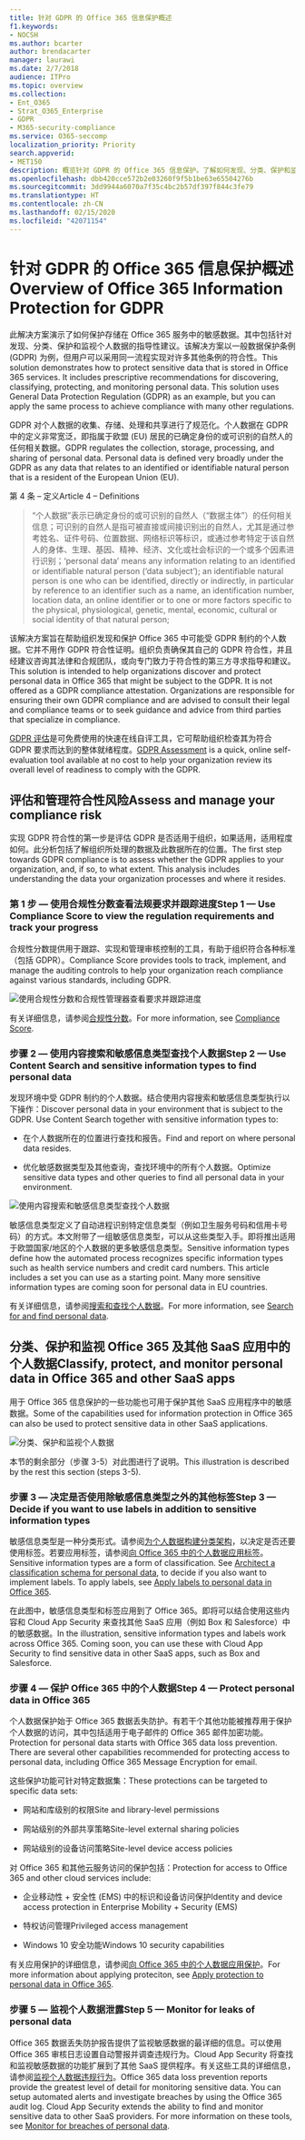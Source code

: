 ```yaml
---
title: 针对 GDPR 的 Office 365 信息保护概述
f1.keywords:
- NOCSH
ms.author: bcarter
author: brendacarter
manager: laurawi
ms.date: 2/7/2018
audience: ITPro
ms.topic: overview
ms.collection:
- Ent_O365
- Strat_O365_Enterprise
- GDPR
- M365-security-compliance
ms.service: O365-seccomp
localization_priority: Priority
search.appverid:
- MET150
description: 概览针对 GDPR 的 Office 365 信息保护。了解如何发现、分类、保护和监视个人数据。
ms.openlocfilehash: dbb420cce572b2e03260f9f5b1be63e65504276b
ms.sourcegitcommit: 3dd9944a6070a7f35c4bc2b57df397f844c3fe79
ms.translationtype: HT
ms.contentlocale: zh-CN
ms.lasthandoff: 02/15/2020
ms.locfileid: "42071154"
---
```

# <a name="overview-of-office-365-information-protection-for-gdpr"></a><span data-ttu-id="493bc-104">针对 GDPR 的 Office 365 信息保护概述</span><span class="sxs-lookup"><span data-stu-id="493bc-104">Overview of Office 365 Information Protection for GDPR</span></span>

<span data-ttu-id="493bc-p102">此解决方案演示了如何保护存储在 Office 365 服务中的敏感数据。其中包括针对发现、分类、保护和监视个人数据的指导性建议。该解决方案以一般数据保护条例 (GDPR) 为例，但用户可以采用同一流程实现对许多其他条例的符合性。</span><span class="sxs-lookup"><span data-stu-id="493bc-p102">This solution demonstrates how to protect sensitive data that is stored in Office 365 services. It includes prescriptive recommendations for discovering, classifying, protecting, and monitoring personal data. This solution uses General Data Protection Regulation (GDPR) as an example, but you can apply the same process to achieve compliance with many other regulations.</span></span>

<span data-ttu-id="493bc-p103">GDPR 对个人数据的收集、存储、处理和共享进行了规范化。个人数据在 GDPR 中的定义非常宽泛，即指属于欧盟 (EU) 居民的已确定身份的或可识别的自然人的任何相关数据。</span><span class="sxs-lookup"><span data-stu-id="493bc-p103">GDPR regulates the collection, storage, processing, and sharing of personal data. Personal data is defined very broadly under the GDPR as any data that relates to an identified or identifiable natural person that is a resident of the European Union (EU).</span></span>

<span data-ttu-id="493bc-110">第 4 条 – 定义</span><span class="sxs-lookup"><span data-stu-id="493bc-110">Article 4 – Definitions</span></span>

> <span data-ttu-id="493bc-111">“个人数据”表示已确定身份的或可识别的自然人（“数据主体”）的任何相关信息；可识别的自然人是指可被直接或间接识别出的自然人，尤其是通过参考姓名、证件号码、位置数据、网络标识等标识，或通过参考特定于该自然人的身体、生理、基因、精神、经济、文化或社会标识的一个或多个因素进行识别；</span><span class="sxs-lookup"><span data-stu-id="493bc-111">‘personal data’ means any information relating to an identified or identifiable natural person (‘data subject’); an identifiable natural person is one who can be identified, directly or indirectly, in particular by reference to an identifier such as a name, an identification number, location data, an online identifier or to one or more factors specific to the physical, physiological, genetic, mental, economic, cultural or social identity of that natural person;</span></span>

<span data-ttu-id="493bc-p104">该解决方案旨在帮助组织发现和保护 Office 365 中可能受 GDPR 制约的个人数据。它并不用作 GDPR 符合性证明。组织负责确保其自己的 GDPR 符合性，并且经建议咨询其法律和合规团队，或向专门致力于符合性的第三方寻求指导和建议。</span><span class="sxs-lookup"><span data-stu-id="493bc-p104">This solution is intended to help organizations discover and protect personal data in Office 365 that might be subject to the GDPR. It is not offered as a GDPR compliance attestation. Organizations are responsible for ensuring their own GDPR compliance and are advised to consult their legal and compliance teams or to seek guidance and advice from third parties that specialize in compliance.</span></span>

<span data-ttu-id="493bc-115">[GDPR 评估](https://www.microsoft.com/cyberassessment/en/gdpr/uso365?ls=Email&mkt_tok=eyJpIjoiTTJFeE5USXlOR1EwTWpJMiIsInQiOiJQTmdCYWR5NTlOd3JLWHZlb2NzNldKclQ4ZVBzVmhGeUhoUlFcL1pvSDIyXC9Ka05iTUR1aGpxT0YxQ0FUeGNDOUlkbWZLM1U4SUZWZmEyaGF6XC9ueUxkTHJzZnB3VDRMZlhPdkR4MzRLWkF5ckRNdWwxUkgzXC9yRU8yNkttSHhTb3VpZjNyVlJrNm9TTVZRYU5HR240a0FRPT0ifQ%3D%3D)是可免费使用的快速在线自评工具，它可帮助组织检查其为符合 GDPR 要求而达到的整体就绪程度。</span><span class="sxs-lookup"><span data-stu-id="493bc-115">[GDPR Assessment](https://www.microsoft.com/cyberassessment/en/gdpr/uso365?ls=Email&mkt_tok=eyJpIjoiTTJFeE5USXlOR1EwTWpJMiIsInQiOiJQTmdCYWR5NTlOd3JLWHZlb2NzNldKclQ4ZVBzVmhGeUhoUlFcL1pvSDIyXC9Ka05iTUR1aGpxT0YxQ0FUeGNDOUlkbWZLM1U4SUZWZmEyaGF6XC9ueUxkTHJzZnB3VDRMZlhPdkR4MzRLWkF5ckRNdWwxUkgzXC9yRU8yNkttSHhTb3VpZjNyVlJrNm9TTVZRYU5HR240a0FRPT0ifQ%3D%3D) is a quick, online self-evaluation tool available at no cost to help your organization review its overall level of readiness to comply with the GDPR.</span></span>

## <a name="assess-and-manage-your-compliance-risk"></a><span data-ttu-id="493bc-116">评估和管理符合性风险</span><span class="sxs-lookup"><span data-stu-id="493bc-116">Assess and manage your compliance risk</span></span>

<span data-ttu-id="493bc-p105">实现 GDPR 符合性的第一步是评估 GDPR 是否适用于组织，如果适用，适用程度如何。此分析包括了解组织所处理的数据及此数据所在的位置。</span><span class="sxs-lookup"><span data-stu-id="493bc-p105">The first step towards GDPR compliance is to assess whether the GDPR applies to your organization, and, if so, to what extent. This analysis includes understanding the data your organization processes and where it resides.</span></span>

### <a name="step-1--use-compliance-score-to-view-the-regulation-requirements-and-track-your-progress"></a><span data-ttu-id="493bc-119">第 1 步 — 使用合规性分数查看法规要求并跟踪进度</span><span class="sxs-lookup"><span data-stu-id="493bc-119">Step 1 — Use Compliance Score to view the regulation requirements and track your progress</span></span>

<span data-ttu-id="493bc-120">合规性分数提供用于跟踪、实现和管理审核控制的工具，有助于组织符合各种标准（包括 GDPR）。</span><span class="sxs-lookup"><span data-stu-id="493bc-120">Compliance Score provides tools to track, implement, and manage the auditing controls to help your organization reach compliance against various standards, including GDPR.</span></span>

![使用合规性分数和合规性管理器查看要求并跟踪进度](../media/Overview-image1.png)

<span data-ttu-id="493bc-122">有关详细信息，请参阅[合规性分数](compliance-score.md)。</span><span class="sxs-lookup"><span data-stu-id="493bc-122">For more information, see [Compliance Score](compliance-score.md).</span></span>

### <a name="step-2--use-content-search-and-sensitive-information-types-to-find-personal-data"></a><span data-ttu-id="493bc-123">步骤 2 — 使用内容搜索和敏感信息类型查找个人数据</span><span class="sxs-lookup"><span data-stu-id="493bc-123">Step 2 — Use Content Search and sensitive information types to find personal data</span></span> 

<span data-ttu-id="493bc-p106">发现环境中受 GDPR 制约的个人数据。结合使用内容搜索和敏感信息类型执行以下操作：</span><span class="sxs-lookup"><span data-stu-id="493bc-p106">Discover personal data in your environment that is subject to the GDPR. Use Content Search together with sensitive information types to:</span></span>

- <span data-ttu-id="493bc-126">在个人数据所在的位置进行查找和报告。</span><span class="sxs-lookup"><span data-stu-id="493bc-126">Find and report on where personal data resides.</span></span>

- <span data-ttu-id="493bc-127">优化敏感数据类型及其他查询，查找环境中的所有个人数据。</span><span class="sxs-lookup"><span data-stu-id="493bc-127">Optimize sensitive data types and other queries to find all personal data in your environment.</span></span>

![使用内容搜索和敏感信息类型查找个人数据](../media/Overview-image2.png)

<span data-ttu-id="493bc-p107">敏感信息类型定义了自动进程识别特定信息类型（例如卫生服务号码和信用卡号码）的方式。本文附带了一组敏感信息类型，可以从这些类型入手。即将推出适用于欧盟国家/地区的个人数据的更多敏感信息类型。</span><span class="sxs-lookup"><span data-stu-id="493bc-p107">Sensitive information types define how the automated process recognizes specific information types such as health service numbers and credit card numbers. This article includes a set you can use as a starting point. Many more sensitive information types are coming soon for personal data in EU countries.</span></span>

<span data-ttu-id="493bc-132">有关详细信息，请参阅[搜索和查找个人数据](search-for-and-find-personal-data.md)。</span><span class="sxs-lookup"><span data-stu-id="493bc-132">For more information, see [Search for and find personal data](search-for-and-find-personal-data.md).</span></span> 

## <a name="classify-protect-and-monitor-personal-data-in-office-365-and-other-saas-apps"></a><span data-ttu-id="493bc-133">分类、保护和监视 Office 365 及其他 SaaS 应用中的个人数据</span><span class="sxs-lookup"><span data-stu-id="493bc-133">Classify, protect, and monitor personal data in Office 365 and other SaaS apps</span></span>

<span data-ttu-id="493bc-134">用于 Office 365 信息保护的一些功能也可用于保护其他 SaaS 应用程序中的敏感数据。</span><span class="sxs-lookup"><span data-stu-id="493bc-134">Some of the capabilities used for information protection in Office 365 can also be used to protect sensitive data in other SaaS applications.</span></span>

![分类、保护和监视个人数据](../media/Overview-image3.png)

<span data-ttu-id="493bc-136">本节的剩余部分（步骤 3-5）对此图进行了说明。</span><span class="sxs-lookup"><span data-stu-id="493bc-136">This illustration is described by the rest this section (steps 3-5).</span></span>

### <a name="step-3--decide-if-you-want-to-use-labels-in-addition-to-sensitive-information-types"></a><span data-ttu-id="493bc-137">步骤 3 — 决定是否使用除敏感信息类型之外的其他标签</span><span class="sxs-lookup"><span data-stu-id="493bc-137">Step 3 — Decide if you want to use labels in addition to sensitive information types</span></span>

<span data-ttu-id="493bc-p108">敏感信息类型是一种分类形式。请参阅[为个人数据构建分类架构](architect-a-classification-schema-for-personal-data.md)，以决定是否还要使用标签。若要应用标签，请参阅[向 Office 365 中的个人数据应用标签](apply-labels-to-personal-data-in-office-365.md)。</span><span class="sxs-lookup"><span data-stu-id="493bc-p108">Sensitive information types are a form of classification. See [Architect a classification schema for personal data](architect-a-classification-schema-for-personal-data.md), to decide if you also want to implement labels. To apply labels, see [Apply labels to personal data in Office 365](apply-labels-to-personal-data-in-office-365.md).</span></span>

<span data-ttu-id="493bc-p109">在此图中，敏感信息类型和标签应用到了 Office 365。即将可以结合使用这些内容和 Cloud App Security 来查找其他 SaaS 应用（例如 Box 和 Salesforce）中的敏感数据。</span><span class="sxs-lookup"><span data-stu-id="493bc-p109">In the illustration, sensitive information types and labels work across Office 365. Coming soon, you can use these with Cloud App Security to find sensitive data in other SaaS apps, such as Box and Salesforce.</span></span>

### <a name="step-4--protect-personal-data-in-office-365"></a><span data-ttu-id="493bc-143">步骤 4 — 保护 Office 365 中的个人数据</span><span class="sxs-lookup"><span data-stu-id="493bc-143">Step 4 — Protect personal data in Office 365</span></span> 

<span data-ttu-id="493bc-p110">个人数据保护始于 Office 365 数据丢失防护。有若干个其他功能被推荐用于保护个人数据的访问，其中包括适用于电子邮件的 Office 365 邮件加密功能。</span><span class="sxs-lookup"><span data-stu-id="493bc-p110">Protection for personal data starts with Office 365 data loss prevention. There are several other capabilities recommended for protecting access to personal data, including Office 365 Message Encryption for email.</span></span>

<span data-ttu-id="493bc-146">这些保护功能可针对特定数据集：</span><span class="sxs-lookup"><span data-stu-id="493bc-146">These protections can be targeted to specific data sets:</span></span>

- <span data-ttu-id="493bc-147">网站和库级别的权限</span><span class="sxs-lookup"><span data-stu-id="493bc-147">Site and library-level permissions</span></span>

- <span data-ttu-id="493bc-148">网站级别的外部共享策略</span><span class="sxs-lookup"><span data-stu-id="493bc-148">Site-level external sharing policies</span></span>

- <span data-ttu-id="493bc-149">网站级别的设备访问策略</span><span class="sxs-lookup"><span data-stu-id="493bc-149">Site-level device access policies</span></span>

<span data-ttu-id="493bc-150">对 Office 365 和其他云服务访问的保护包括：</span><span class="sxs-lookup"><span data-stu-id="493bc-150">Protection for access to Office 365 and other cloud services include:</span></span>

- <span data-ttu-id="493bc-151">企业移动性 + 安全性 (EMS) 中的标识和设备访问保护</span><span class="sxs-lookup"><span data-stu-id="493bc-151">Identity and device access protection in Enterprise Mobility + Security (EMS)</span></span>

- <span data-ttu-id="493bc-152">特权访问管理</span><span class="sxs-lookup"><span data-stu-id="493bc-152">Privileged access management</span></span>

- <span data-ttu-id="493bc-153">Windows 10 安全功能</span><span class="sxs-lookup"><span data-stu-id="493bc-153">Windows 10 security capabilities</span></span>

<span data-ttu-id="493bc-154">有关应用保护的详细信息，请参阅[向 Office 365 中的个人数据应用保护](apply-protection-to-personal-data-in-office-365.md)。</span><span class="sxs-lookup"><span data-stu-id="493bc-154">For more information about applying proteciton, see [Apply protection to personal data in Office 365](apply-protection-to-personal-data-in-office-365.md).</span></span>

### <a name="step-5--monitor-for-leaks-of-personal-data"></a><span data-ttu-id="493bc-155">步骤 5 — 监视个人数据泄露</span><span class="sxs-lookup"><span data-stu-id="493bc-155">Step 5 — Monitor for leaks of personal data</span></span>

<span data-ttu-id="493bc-p111">Office 365 数据丢失防护报告提供了监视敏感数据的最详细的信息。可以使用 Office 365 审核日志设置自动警报并调查违规行为。Cloud App Security 将查找和监视敏感数据的功能扩展到了其他 SaaS 提供程序。有关这些工具的详细信息，请参阅[监视个人数据违规行为](/security/office-365-security/monitor-for-leaks-of-personal-data.md)。</span><span class="sxs-lookup"><span data-stu-id="493bc-p111">Office 365 data loss prevention reports provide the greatest level of detail for monitoring sensitive data. You can setup automated alerts and investigate breaches by using the Office 365 audit log. Cloud App Security extends the ability to find and monitor sensitive data to other SaaS providers. For more information on these tools, see [Monitor for breaches of personal data](/security/office-365-security/monitor-for-leaks-of-personal-data.md).</span></span>
